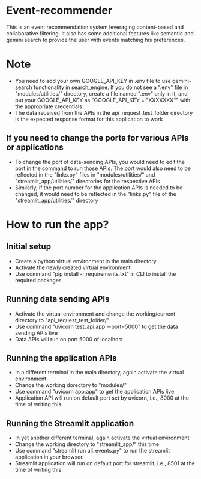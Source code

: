 # Event-recommender
This is an event recommendation system leveraging content-based and collaborative filtering. It also has some additional features like semantic and gemini search to provide the user with events matching his preferences.



# Note
- You need to add your own GOOGLE_API_KEY in .env file to use gemini-search functionality in search_engine. If you do not see a ".env" file in "modules/utilities/" directory, create a file named ".env" only in it, and put your GOOGLE_API_KEY as "GOOGLE_API_KEY = "XXXXXXX"" with the appropriate credentials
- The data received from the APIs in the api_request_test_folder directory is the expected response format for this application to work

## If you need to change the ports for various APIs or applications
- To change the port of data-sending APIs, you would need to edit the port in the command to run those APIs. The port would also need to be reflected in the "links.py" files in "modules/utilities/" and "streamlit_app/utilities/" directories for the respective APIs
- Similarly, if the port number for the application APIs is needed to be changed, it would need to be reflected in the "links.py" file of the "streamlit_app/utilities/" directory



# How to run the app?

## Initial setup
- Create a python virtual environment in the main directory
- Activate the newly created virtual environment
- Use command "pip install -r requirements.txt" in CLI to install the required packages

## Running data sending APIs
- Activate the virtual environment and change the working/current directory to "api_request_test_folder/"
- Use command "uvicorn test_api:app --port=5000" to get the data sending APIs live
- Data APIs will run on port 5000 of localhost

## Running the application APIs
- In a different terminal in the main directory, again activate the virtual environment
- Change the working dorectory to "modules/"
- Use command "uvicorn app:app" to get the application APIs live
- Application API will run on default port set by uvicorn, i.e., 8000 at the time of writing this

## Running the Streamlit application
- In yet another different terminal, again activate the virtual environment
- Change the working directory to "streamlit_app/" this time
- Use command "streamlit run all_events.py" to run the streamlit application in your browser.
- Streamlit application will run on default port for streamlit, i.e., 8501 at the time of writing this